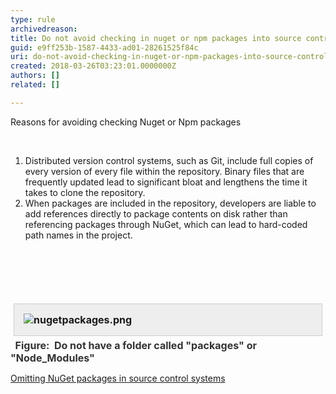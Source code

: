 ```yaml
---
type: rule
archivedreason: 
title: Do not avoid checking in nuget or npm packages into source control?
guid: e9ff253b-1587-4433-ad01-28261525f84c
uri: do-not-avoid-checking-in-nuget-or-npm-packages-into-source-control
created: 2018-03-26T03:23:01.0000000Z
authors: []
related: []

---
```



Reasons for avoiding checking Nuget or Npm packages<br><div><br></div><div><ol><li>Distributed version control systems, such as Git, include full copies of every version of every file within the repository. Binary files that are frequently updated lead to significant bloat and lengthens the time it takes to clone the repository.</li><li>When packages are included in the repository, developers are liable to add references directly to package contents on disk rather than referencing packages through NuGet, which can lead to hard-coded path names in the project.<br></li></ol><div><br></div></div>
<br><excerpt class='endintro'></excerpt><br>
<p>​<br><img src="/PublishingImages/nugetpackages.png" alt="nugetpackages.png" style="margin&#58;5px;padding&#58;15px;border-width&#58;1px;border-style&#58;solid;border-color&#58;#cccccc;background&#58;#eeeeee;overflow-x&#58;auto;display&#58;block;font-size&#58;1rem;font-weight&#58;bold;" /><span style="color&#58;#333333;font-size&#58;16px;font-weight&#58;700;">&#160;</span><span style="color&#58;#333333;font-size&#58;16px;font-weight&#58;700;">&#160;Figure&#58;&#160;</span><span style="color&#58;#333333;font-size&#58;16px;font-weight&#58;700;"></span><span style="color&#58;#333333;font-size&#58;16px;font-weight&#58;700;">&#160;Do not have a folder called &quot;packages&quot; or &quot;Node_Modules&quot;&#160;</span>​<br></p><p><a href="https&#58;//docs.microsoft.com/en-us/nuget/consume-packages/packages-and-source-control">Omitting NuGet packages in source control systems​​</a><br></p><p><br></p>


